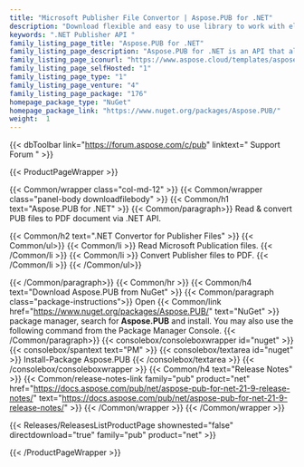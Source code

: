 ```yaml
---
title: "Microsoft Publisher File Convertor | Aspose.PUB for .NET"
description: "Download flexible and easy to use library to work with electronic publication files. It supports the loading and conversion of popular electronic publication file format (.pub) to PDF. "
keywords: ".NET Publisher API "
family_listing_page_title: "Aspose.PUB for .NET"
family_listing_page_description: "Aspose.PUB for .NET is an API that allows you to read and convert PUB files to PDF file format. It facilitates .NET application developers to work with the electronic publication file format (.pub) without the need of installing it on any server or client application."
family_listing_page_iconurl: "https://www.aspose.cloud/templates/aspose/App_Themes/V3/images/pub/272x272/aspose_pub-for-net.png"
family_listing_page_selfHosted: "1"
family_listing_page_type: "1"
family_listing_page_venture: "4"
family_listing_page_package: "176"
homepage_package_type: "NuGet"
homepage_package_link: "https://www.nuget.org/packages/Aspose.PUB/"
weight:  1
---
```


{{< dbToolbar link="https://forum.aspose.com/c/pub" linktext=" Support Forum " >}}


{{< ProductPageWrapper >}}

<!-- ProductPageContent-->
{{< Common/wrapper class="col-md-12" >}}
{{< Common/wrapper class="panel-body downloadfilebody" >}}
{{< Common/h1 text="Aspose.PUB for .NET" >}}
{{< Common/paragraph>}}
Read & convert PUB files to PDF document via .NET API.

{{< Common/h2 text=".NET Convertor for Publisher Files"  >}} {{< Common/ul>}}
    {{< Common/li >}} Read Microsoft Publication files. {{< /Common/li >}}
   {{< Common/li >}} Convert Publisher files to PDF. {{< /Common/li >}}
 {{< /Common/ul>}}

{{< /Common/paragraph>}}
{{< Common/hr >}}
{{< Common/h4 text="Download Aspose.PUB from NuGet"  >}}
{{< Common/paragraph class="package-instructions">}}
Open {{< Common/link href="https://www.nuget.org/packages/Aspose.PUB/" text="NuGet"  >}} package manager, search for <b>Aspose.PUB</b> and install. You may also use the following command from the Package Manager Console.
 {{< /Common/paragraph>}}
{{< consolebox/consoleboxwrapper id="nuget" >}}
       {{< consolebox/spantext text="PM" >}}
       {{< consolebox/textarea id="nuget" >}} Install-Package Aspose.PUB {{< /consolebox/textarea >}}
{{< /consolebox/consoleboxwrapper >}}
{{< Common/h4 text="Release Notes"  >}}
{{< Common/release-notes-link family="pub" product="net" href="https://docs.aspose.com/pub/net/aspose-pub-for-net-21-9-release-notes/" text="https://docs.aspose.com/pub/net/aspose-pub-for-net-21-9-release-notes/"  >}}
{{< /Common/wrapper >}}
{{< /Common/wrapper >}}

<!-- /ProductPageContent-->



<!-- ReleasesListProductPage-->
   {{< Releases/ReleasesListProductPage shownested="false"  directdownload="true" family="pub" product="net" >}}
<!-- /ReleasesListProductPage-->

{{< /ProductPageWrapper >}}

